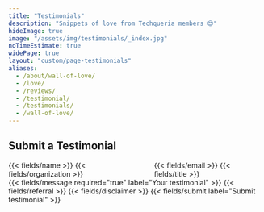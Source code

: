 ```yaml
---
title: "Testimonials"
description: "Snippets of love from Techqueria members 😍"
hideImage: true
image: "/assets/img/testimonials/_index.jpg"
noTimeEstimate: true
widePage: true
layout: "custom/page-testimonials"
aliases:
  - /about/wall-of-love/
  - /love/
  - /reviews/
  - /testimonial/
  - /testimonials/
  - /wall-of-love/
---
```


## Submit a Testimonial

<form name="Testimonial" method="POST" data-netlify-recaptcha="true" data-netlify="true" action="/success/testimonial/" class="form--max-width-unset form--centered no-ids">
  <input type="hidden" aria-label="Subject" name="_subject" value="Techqueria - New Testimonial Submission">
  <div class="columns mb-0">
    <div class="column pb-0">
      {{< fields/name >}}
      {{< fields/organization >}}
    </div>
    <div class="column pb-0">
      {{< fields/email >}}
      {{< fields/title >}}
    </div>
  </div>
  {{< fields/message required="true" label="Your testimonial" >}}
  {{< fields/referral >}}
  <!-- Disclaimer -->
  {{< fields/disclaimer >}}
  {{< fields/submit label="Submit testimonial" >}}
</form>
